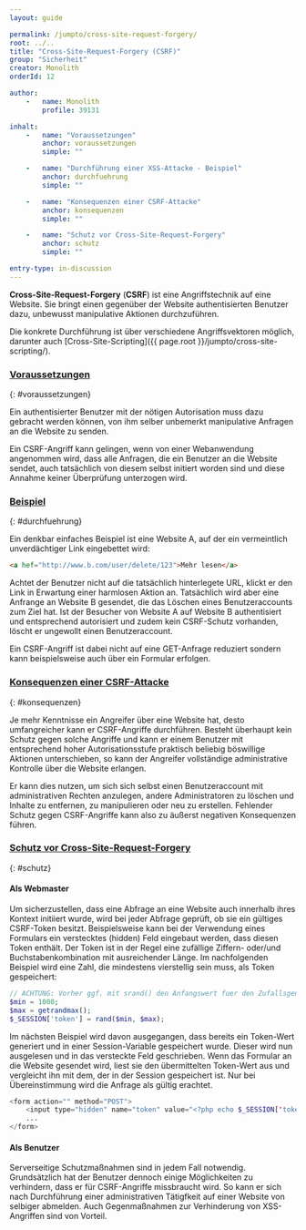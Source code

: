 ```yaml
---
layout: guide

permalink: /jumpto/cross-site-request-forgery/
root: ../..
title: "Cross-Site-Request-Forgery (CSRF)"
group: "Sicherheit"
creator: Monolith
orderId: 12

author:
    -   name: Monolith
        profile: 39131

inhalt:
    -   name: "Voraussetzungen"
        anchor: voraussetzungen
        simple: ""

    -   name: "Durchführung einer XSS-Attacke - Beispiel"
        anchor: durchfuehrung
        simple: ""

    -   name: "Konsequenzen einer CSRF-Attacke"
        anchor: konsequenzen
        simple: ""

    -   name: "Schutz vor Cross-Site-Request-Forgery"
        anchor: schutz
        simple: ""

entry-type: in-discussion
---
```


**Cross-Site-Request-Forgery** (**CSRF**) ist eine Angriffstechnik auf eine Website. Sie bringt einen gegenüber der Website authentisierten Benutzer dazu, unbewusst manipulative Aktionen durchzuführen.

Die konkrete Durchführung ist über verschiedene Angriffsvektoren möglich, darunter auch [Cross-Site-Scripting]({{ page.root }}/jumpto/cross-site-scripting/).

### [Voraussetzungen](#voraussetzungen)
{: #voraussetzungen}

Ein authentisierter Benutzer mit der nötigen Autorisation muss dazu gebracht werden können, von ihm selber unbemerkt manipulative Anfragen an die Website zu senden.

Ein CSRF-Angriff kann gelingen, wenn von einer Webanwendung angenommen wird, dass alle Anfragen, die ein Benutzer an die Website sendet, auch tatsächlich von diesem selbst initiert worden sind und diese Annahme keiner Überprüfung unterzogen wird.

### [Beispiel](#durchfuehrung)
{: #durchfuehrung}

Ein denkbar einfaches Beispiel ist eine Website A, auf der ein vermeintlich unverdächtiger Link eingebettet wird:

~~~ html
<a hef="http://www.b.com/user/delete/123">Mehr lesen</a>
~~~

Achtet der Benutzer nicht auf die tatsächlich hinterlegete URL, klickt er den Link in Erwartung einer harmlosen Aktion an. Tatsächlich wird aber eine Anfrange an Website B gesendet, die das Löschen eines Benutzeraccounts zum Ziel hat. Ist der Besucher von Website A auf Website B authentisiert und entsprechend autorisiert und zudem kein CSRF-Schutz vorhanden, löscht er ungewollt einen Benutzeraccount.

Ein CSRF-Angriff ist dabei nicht auf eine GET-Anfrage reduziert sondern kann beispielsweise auch über ein Formular erfolgen.

### [Konsequenzen einer CSRF-Attacke](#konsequenzen)
{: #konsequenzen}

Je mehr Kenntnisse ein Angreifer über eine Website hat, desto umfangreicher kann er CSRF-Angriffe durchführen. Besteht überhaupt kein Schutz gegen solche Angriffe und kann er einem Benutzer mit entsprechend hoher Autorisationsstufe praktisch beliebig böswillige Aktionen unterschieben, so kann der Angreifer vollständige administrative Kontrolle über die Website erlangen.

Er kann dies nutzen, um sich sich selbst einen Benutzeraccount mit administrativen Rechten anzulegen, andere Administratoren zu löschen und Inhalte zu entfernen, zu manipulieren oder neu zu erstellen. Fehlender Schutz gegen CSRF-Angriffe kann also zu äußerst negativen Konsequenzen führen.

### [Schutz vor Cross-Site-Request-Forgery](#schutz)
{: #schutz}

#### Als Webmaster

Um sicherzustellen, dass eine Abfrage an eine Website auch innerhalb ihres Kontext initiiert wurde, wird bei jeder Abfrage geprüft, ob sie ein gültiges CSRF-Token besitzt. Beispielsweise kann bei der Verwendung eines Formulars ein verstecktes (hidden) Feld eingebaut werden, dass diesen Token enthält. Der Token ist in der Regel eine zufällige Ziffern- oder/und Buchstabenkombination mit ausreichender Länge. Im nachfolgenden Beispiel wird eine Zahl, die mindestens vierstellig sein muss, als Token gespeichert:

~~~ php
// ACHTUNG: Vorher ggf. mit srand() den Anfangswert fuer den Zufallsgenerator festlegen!
$min = 1000;
$max = getrandmax();
$_SESSION['token'] = rand($min, $max);
~~~

Im nächsten Beispiel wird davon ausgegangen, dass bereits ein Token-Wert generiert und in einer Session-Variable gespeichert wurde. Dieser wird nun ausgelesen und in das versteckte Feld geschrieben. Wenn das Formular an die Website gesendet wird, liest sie den übermittelten Token-Wert aus und vergleicht ihn mit dem, der in der Session gespeichert ist. Nur bei Übereinstimmung wird die Anfrage als gültig erachtet.

~~~ php
<form action="" method="POST">
    <input type="hidden" name="token" value="<?php echo $_SESSION['token'] ?>">
    ...
</form>
~~~

#### Als Benutzer

Serverseitige Schutzmaßnahmen sind in jedem Fall notwendig. Grundsätzlich hat der Benutzer dennoch einige Möglichkeiten zu verhindern, dass er für CSRF-Angriffe missbraucht wird. So kann er sich nach Durchführung einer administrativen Tätigfkeit auf einer Website von selbiger abmelden. Auch Gegenmaßnahmen zur Verhinderung von XSS-Angriffen sind von Vorteil.
